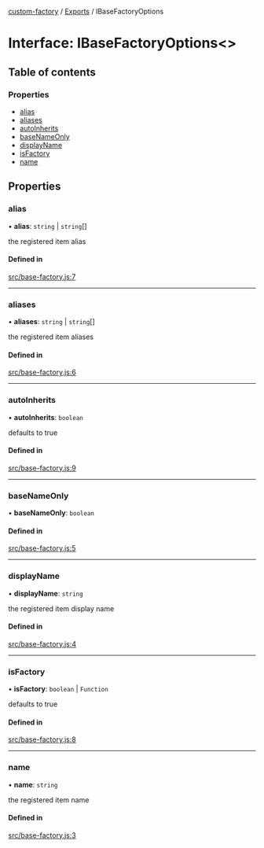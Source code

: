 [custom-factory](../README.md) / [Exports](../modules.md) / IBaseFactoryOptions

# Interface: IBaseFactoryOptions<\>

## Table of contents

### Properties

- [alias](IBaseFactoryOptions.md#alias)
- [aliases](IBaseFactoryOptions.md#aliases)
- [autoInherits](IBaseFactoryOptions.md#autoinherits)
- [baseNameOnly](IBaseFactoryOptions.md#basenameonly)
- [displayName](IBaseFactoryOptions.md#displayname)
- [isFactory](IBaseFactoryOptions.md#isfactory)
- [name](IBaseFactoryOptions.md#name)

## Properties

### alias

• **alias**: `string` \| `string`[]

the registered item alias

#### Defined in

[src/base-factory.js:7](https://github.com/snowyu/custom-factory.js/blob/def4c03/src/base-factory.js#L7)

___

### aliases

• **aliases**: `string` \| `string`[]

the registered item aliases

#### Defined in

[src/base-factory.js:6](https://github.com/snowyu/custom-factory.js/blob/def4c03/src/base-factory.js#L6)

___

### autoInherits

• **autoInherits**: `boolean`

defaults to true

#### Defined in

[src/base-factory.js:9](https://github.com/snowyu/custom-factory.js/blob/def4c03/src/base-factory.js#L9)

___

### baseNameOnly

• **baseNameOnly**: `boolean`

#### Defined in

[src/base-factory.js:5](https://github.com/snowyu/custom-factory.js/blob/def4c03/src/base-factory.js#L5)

___

### displayName

• **displayName**: `string`

the registered item display name

#### Defined in

[src/base-factory.js:4](https://github.com/snowyu/custom-factory.js/blob/def4c03/src/base-factory.js#L4)

___

### isFactory

• **isFactory**: `boolean` \| `Function`

defaults to true

#### Defined in

[src/base-factory.js:8](https://github.com/snowyu/custom-factory.js/blob/def4c03/src/base-factory.js#L8)

___

### name

• **name**: `string`

the registered item name

#### Defined in

[src/base-factory.js:3](https://github.com/snowyu/custom-factory.js/blob/def4c03/src/base-factory.js#L3)
